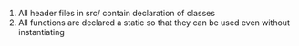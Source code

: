 1.	All header files in src/ contain declaration of classes
2.  All functions are declared a static so that they can be used even without instantiating